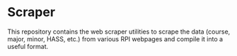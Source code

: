 # Scraper
This repository contains the web scraper utilities to scrape the data (course, major, minor, HASS, etc.) from various RPI webpages and compile it into a useful format.
